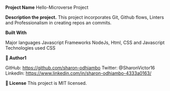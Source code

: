 
**Project Name**
  Hello-Microverse Project

**Description the project.**
  This project incorporates Git, Github flows, Linters and Professionalism in creating repos an commits.

**Built With**

Major languages
  Javascript
Frameworks
  NodeJs, Html, CSS and Javascript
Technologies used
  CSS
  
**👤 Author1**

GitHub: https://github.com/sharon-odhiambo
Twitter: @SharonVictor16
LinkedIn: https://www.linkedin.com/in/sharon-odhiambo-4333a0163/

**📝 License**
This project is MIT licensed.
